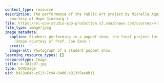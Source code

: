 ```yaml
---
content_type: resource
description: The performance of the Public Art project by Michelle Aquing. (Image
  courtesy of Hope Ginsburg.)
file: https://ol-ocw-studio-app-production.s3.amazonaws.com/courses/4-301-introduction-to-the-visual-arts-spring-2007/b419a6abe5137c9464d6b81395ae0b11_4-301s07.jpg
file_type: image/jpeg
image_metadata:
  caption: Students performing in a puppet show, the final project for this course.
    (Image courtesy of Prof. Joe Zane.)
  credit: ''
  image-alt: Photograph of a student puppet show.
learning_resource_types: []
resourcetype: Image
title: 4-301s07.jpg
type: OCWImage
uid: b419a6ab-e513-7c94-64d6-b81395ae0b11
---
```

